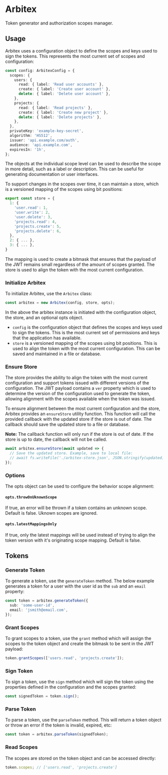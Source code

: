 # Arbitex

Token generator and authorization scopes manager.

## Usage

Arbitex uses a configuration object to define the scopes and keys used to sign the tokens. This represents the most current set of scopes and configuration:

```typescript
const config: ArbitexConfig = {
  scopes: {
    users: {
      read: { label: 'Read user accounts' },
      create: { label: 'Create user account' },
      delete: { label: 'Delete user account' },
    },
    projects: {
      read: { label: 'Read projects' },
      create: { label: 'Create new project' },
      delete: { label: 'Delete projects' },
    },
  },
  privateKey: 'example-key-secret',
  algorithm: 'HS512',
  issuer: 'api.example.com/auth',
  audience: 'api.example.com',
  expiresIn: '1h',
};
```

The objects at the individual scope level can be used to describe the scope in more detail, such as a label or description. This can be useful for generating documentation or user interfaces.

To support changes in the scopes over time, it can maintain a store, which is a versioned mapping of the scopes using bit positions:

```typescript
export const store = {
  1: {
    'user.read': 1,
    'user.write': 2,
    'user.delete': 3,
    'projects.read': 4,
    'projects.create': 5,
    'projects.delete': 6,
  },
  2: { ... },
  3: { ... },
}
```

The mapping is used to create a bitmask that ensures that the payload of the JWT remains small regardless of the amount of scopes granted. The store is used to align the token with the most current configuration.

### Initialize Arbitex

To initialize Arbitex, use the `Arbitex` class:

```typescript
const arbitex = new Arbitex(config, store, opts);
```

In the above the arbitex instance is initiated with the configuration object, the store, and an optional opts object.

- `config` is the configuration object that defines the scopes and keys used to sign the tokens. This is the most current set of permissions and keys that the application has available.
- `store` is a versioned mapping of the scopes using bit positions. This is used to align the token with the most current configuration. This can be saved and maintained in a file or database.

### Ensure Store

The store provides the ability to align the token with the most current configuration and support tokens issued with different versions of the configuration. The JWT payload contains a `ver` property which is used to determine the version of the configuration used to generate the token, allowing alignment with the scopes available when the token was issued.

To ensure alignment between the most current configuration and the store, Arbitex provides an `ensureStore` utility function. This function will call the provided callback with the updated store if the store is out of date. The callback should save the updated store to a file or database.

**Note:** The callback function will only run if the store is out of date. If the store is up to date, the callback will not be called.

```typescript
await arbitex.ensureStore(await updated => {
  // Save the updated store. Example, save to local file:
  // await fs.writeFile('./arbitex-store.json', JSON.stringify(updated));
});
```

### Options

The opts object can be used to configure the behavior scope alignment:

#### `opts.throwOnUknownScope`

If true, an error will be thrown if a token contains an unknown scope. Default is false. Uknown scopes are ignored.

#### `opts.latestMappingsOnly`

If true, only the latest mappings will be used instead of trying to align the token version with it's originating scope mapping. Default is false.

## Tokens

### Generate Token

To generate a token, use the `generateToken` method. The below example generates a token for a user with the user id as the `sub` and an `email` property:

```typescript
const token = arbitex.generateToken({
  sub: 'some-user-id',
  email: 'jsmith@email.com',
});
```

### Grant Scopes

To grant scopes to a token, use the `grant` method which will assign the scopes to the token object and create the bitmask to be sent in the JWT payload:

```typescript
token.grantScopes(['users.read', 'projects.create']);
```

### Sign Token

To sign a token, use the `sign` method which will sign the token using the properties defined in the configuration and the scopes granted:

```typescript
const signedToken = token.sign();
```

### Parse Token

To parse a token, use the `parseToken` method. This will return a token object or throw an error if the token is invalid, expired, etc:

```typescript
const token = arbitex.parseToken(signedToken);
```

### Read Scopes

The scopes are stored on the token object and can be accessed directly:

```typescript
token.scopes; // ['users.read', 'projects.create']
```
